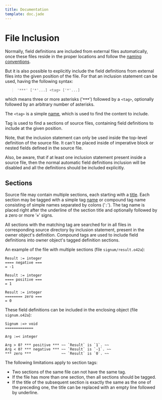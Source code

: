 ```yaml
---
title: Documentation
template: doc.jade
---
```


File Inclusion
==============
<!--
Copyright (C) 2010,2011 Ruslan Lopatin.
Permission is granted to copy, distribute and/or modify this document
under the terms of the GNU Free Documentation License, Version 1.3
or any later version published by the Free Software Foundation;
with no Invariant Sections, no Front-Cover Texts, and no Back-Cover Texts.
A copy of the license is included in the section entitled "GNU
Free Documentation License".
-->

Normally, field definitions are included from external files automatically, once
these files reside in the proper locations and follow the
[naming conventions](naming.html).

But it is also possible to explicitly include the field definitions from
external files into the given position of the file. For that an inclusion
statement can be used, having the following syntax:
> `'***' ['*'...] <tag> ['*'...]`

which means three or more asterisks ('**`***`**') followed by a `<tag>`,
optionally followed by an arbitrary number of asterisks.

The `<tag>` is a simple [name](../syntax/names.html), which is used to find the
content to include.

Tag is used to find a sections of source files, containing field definitions to
include at the given position.

Note, that the inclusion statement can only be used inside the top-level
definition of the source file. It can't be placed inside of imperative block or
nested fields defined in the source file.

Also, be aware, that if at least one inclusion statement present inside a source
file, then the normal automatic field definitions inclusion will be disabled and
all the definitions should be included explicitly.


Sections
--------

Source file may contain multiple sections, each starting with a
[title](file.html#title). Each section may be tagged with a simple tag
[name](../syntax/names.html) or compound tag name consisting of simple names
separated by colons ('`:`'). The tag name is placed right after the underline of
the section title and optionally followed by a zero or more '**`=`**' signs.

All sections with the matching tag are searched for in all files in
corresponding source directory by inclusion statement, present in the owner
object's definition. Compound tags are used to include field definitions into
owner object's tagged definition sections.

An example of the file with multiple sections (file `signum/result.o42a`):
```o42a
Result := integer
==== negative ===
= -1

Result := integer
==== positive ===
= 1

Result := integer
======== zero ===
= 0
```

These field definitions can be included in the enclosing object
(file `signum.o42a`):
```o42a
Signum :=> void
=============

Arg :=< integer

Arg > 0? *** positive *** ~~ `Result` is `1`. ~~
Arg < 0? *** negative *** ~~ `Result` is `-1`. ~~
*** zero ***              ~~ `Result` is `0`. ~~
```

The following limitations apply to section tags:

* Two sections of the same file can not have the same tag.
* If the file has more than one section, then all sections should be tagged.
* If the title of the subsequent section is exactly the same as the one of the
  preceding one, the title can be replaced with an empty line followed by underline.


